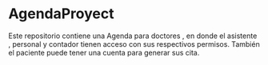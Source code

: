 # AgendaProyect
Este repositorio contiene una Agenda para doctores , en donde el asistente , personal y contador tienen acceso con sus respectivos permisos. También el paciente puede tener una cuenta para generar sus cita.  

